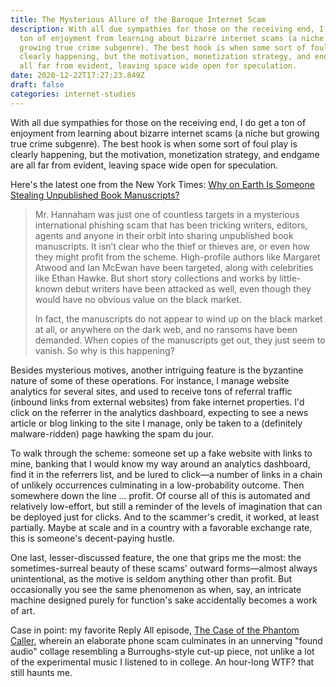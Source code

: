 ```yaml
---
title: The Mysterious Allure of the Baroque Internet Scam
description: With all due sympathies for those on the receiving end, I do get a
  ton of enjoyment from learning about bizarre internet scams (a niche but
  growing true crime subgenre). The best hook is when some sort of foul play is
  clearly happening, but the motivation, monetization strategy, and endgame are
  all far from evident, leaving space wide open for speculation.
date: 2020-12-22T17:27:23.849Z
draft: false
categories: internet-studies
---
```

With all due sympathies for those on the receiving end, I do get a ton of enjoyment from learning about  bizarre internet scams (a niche but growing true crime subgenre). The best hook is when some sort of foul play is clearly happening, but the motivation, monetization strategy, and endgame are all far from evident, leaving space wide open for speculation. 

Here's the latest one from the New York Times: [Why on Earth Is Someone Stealing Unpublished Book Manuscripts?](https://www.nytimes.com/2020/12/21/books/publishing-manuscripts-phishing-scam.html?referringSource=articleShare)

> Mr. Hannaham was just one of countless targets in a mysterious international phishing scam that has been tricking writers, editors, agents and anyone in their orbit into sharing unpublished book manuscripts. It isn’t clear who the thief or thieves are, or even how they might profit from the scheme. High-profile authors like Margaret Atwood and Ian McEwan have been targeted, along with celebrities like Ethan Hawke. But short story collections and works by little-known debut writers have been attacked as well, even though they would have no obvious value on the black market.
>
> In fact, the manuscripts do not appear to wind up on the black market at all, or anywhere on the dark web, and no ransoms have been demanded. When copies of the manuscripts get out, they just seem to vanish. So why is this happening?

Besides mysterious motives, another intriguing feature is the byzantine nature of some of these operations. For instance, I manage website analytics for several sites, and used to receive tons of referral traffic (inbound links from external websites) from fake internet properties. I'd click on the referrer in the analytics dashboard, expecting to see a news article or blog linking to the site I manage, only be taken to a (definitely malware-ridden) page hawking the spam du jour.

To walk through the scheme: someone set up a fake website with links to mine, banking that I would know my way around an analytics dashboard, find it in the referrers list, and be lured to click—a number of links in a chain of unlikely occurrences culminating in a low-probability outcome. Then somewhere down the line ... profit. Of course all of this is automated and relatively low-effort, but still a reminder of the levels of imagination that can be deployed just for clicks. And to the scammer's credit, it worked, at least partially. Maybe at scale and in a country with a favorable exchange rate, this is someone's decent-paying hustle.

One last, lesser-discussed feature, the one that grips me the most: the sometimes-surreal beauty of these scams' outward forms—almost always unintentional, as the motive is seldom anything other than profit. But occasionally you see the same phenomenon as when, say, an intricate machine designed purely for function's sake accidentally becomes a work of art.

Case in point: my favorite Reply All episode, [The Case of the Phantom Caller](https://gimletmedia.com/shows/reply-all/n8ho3a), wherein an elaborate phone scam culminates in an unnerving "found audio" collage resembling a Burroughs-style cut-up piece, not unlike a lot of the experimental music I listened to in college. An hour-long WTF? that still haunts me.